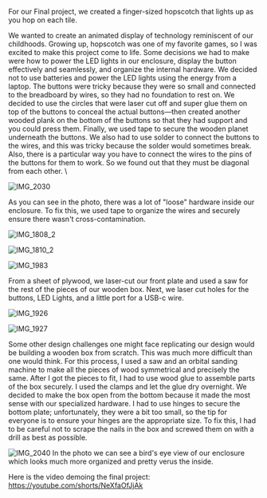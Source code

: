 

For our Final project, we created a finger-sized hopscotch that lights up as you hop on each tile. 
	
We wanted to create an animated display of technology reminiscent of our childhoods. Growing up, hopscotch was one of my favorite games, so I was excited to make this project come to life. Some decisions we had to make were how to power the LED lights in our enclosure, display the button effectively and seamlessly, and organize the internal hardware. We decided not to use batteries and power the LED lights using the energy from a laptop. The buttons were tricky because they were so small and connected to the breadboard by wires, so they had no foundation to rest on. We decided to use the circles that were laser cut off and super glue them on top of the buttons to conceal the actual buttons—then created another wooded plank on the bottom of the buttons so that they had support and you could press them. Finally, we used tape to secure the wooden planet underneath the buttons. We also had to use solder to connect the buttons to the wires, and this was tricky because the solder would sometimes break. Also, there is a particular way you have to connect the wires to the pins of the buttons for them to work. So we found out that they must be diagonal from each other.   \
	
![IMG_2030](https://user-images.githubusercontent.com/46787224/236960028-e76a01c7-8c59-4995-81be-7c9c7c74407f.jpg)
	
As you can see in the photo, there was a lot of "loose" hardware inside our enclosure. To fix this, we used tape to organize the wires and securely ensure there wasn't cross-contamination. 

![IMG_1808_2](https://user-images.githubusercontent.com/46787224/236959588-f44ce25d-58e7-4511-8c05-4f74a2b1dd2b.jpg)
	
	
![IMG_1810_2](https://user-images.githubusercontent.com/46787224/236959593-7e2d4b86-7c23-4420-898f-37b87d92e9df.jpg)

![IMG_1983](https://user-images.githubusercontent.com/46787224/236959599-afb7affc-5e5e-432a-8b50-e29ee02b934c.jpg)

From a sheet of plywood, we laser-cut our front plate and used a saw for the rest of the pieces of our wooden box. Next, we laser cut holes for the buttons, LED Lights, and a little port for a USB-c wire. 

![IMG_1926](https://user-images.githubusercontent.com/46787224/236959595-849b30cc-49ee-4ca5-8fec-daa962f08360.jpg)


![IMG_1927](https://user-images.githubusercontent.com/46787224/236959597-737f1121-9747-4694-bd68-28b4ca33c568.jpg)

Some other design challenges one might face replicating our design would be building a wooden box from scratch. This was much more difficult than one would think. For this process, I used a saw and an orbital sanding machine to make all the pieces of wood symmetrical and precisely the same. After I got the pieces to fit, I had to use wood glue to assemble parts of the box securely. I used the clamps and let the glue dry overnight. We decided to make the box open from the bottom because it made the most sense with our specialized hardware. I had to use hinges to secure the bottom plate; unfortunately, they were a bit too small, so the tip for everyone is to ensure your hinges are the appropriate size. To fix this, I had to be careful not to scrape the nails in the box and screwed them on with a drill as best as possible. 


![IMG_2040](https://user-images.githubusercontent.com/46787224/236960131-0eac9360-e141-4f79-9691-df04cb31a883.jpg)
In the photo we can see a bird's eye view of our enclosure which looks much more organized and pretty verus the inside. 


Here is the video demoing the final project:
https://youtube.com/shorts/NeXfaOfJjAk



